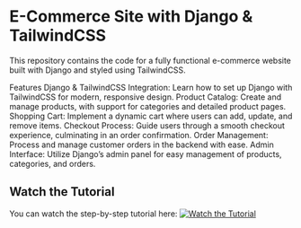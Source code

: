 # E-Commerce Site with Django & TailwindCSS


This repository contains the code for a fully functional e-commerce website built with Django and styled using TailwindCSS.


Features
Django & TailwindCSS Integration: Learn how to set up Django with TailwindCSS for modern, responsive design.
Product Catalog: Create and manage products, with support for categories and detailed product pages.
Shopping Cart: Implement a dynamic cart where users can add, update, and remove items.
Checkout Process: Guide users through a smooth checkout experience, culminating in an order confirmation.
Order Management: Process and manage customer orders in the backend with ease.
Admin Interface: Utilize Django’s admin panel for easy management of products, categories, and orders.


## Watch the Tutorial

You can watch the step-by-step tutorial here:
[![Watch the Tutorial](https://img.youtube.com/vi/GUaUVhEBgyk/0.jpg)](https://www.youtube.com/watch?v=GUaUVhEBgyk)



